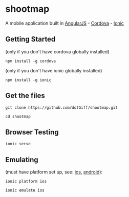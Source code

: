 shootmap
========

A mobile application built in [AngularJS](https://angularjs.org/) - [Cordova](http://cordova.apache.org/) - [Ionic](http://ionicframework.com/)

Getting Started
---------------

(only if you don't have cordova globally installed)
```
npm install -g cordova
```
(only if you don't have ionic globally installed)
```
npm install -g ionic
```
Get the files
-------------
```
git clone https://github.com/dotGiff/shootmap.git
```
```
cd shootmap
```
Browser Testing
-------------------
```
ionic serve 
```
Emulating
--------
(must have platform set up, see: [ios](https://developer.android.com/sdk/index.html?hl=i), [android](https://developer.apple.com/xcode/)):
```
ionic platform ios
```
```
ionic emulate ios
```
